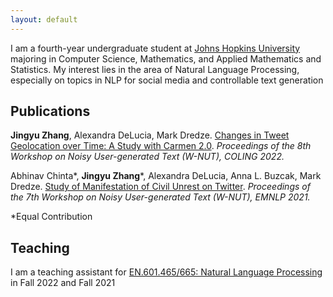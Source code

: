 ```yaml
---
layout: default
---
```


I am a fourth-year undergraduate student at [Johns Hopkins University](https://www.jhu.edu/) majoring in Computer Science, Mathematics, and Applied Mathematics and Statistics. My interest lies in the area of Natural Language Processing, especially on topics in NLP for social media and controllable text generation

## Publications

**Jingyu Zhang**, Alexandra DeLucia, Mark Dredze. [Changes in Tweet Geolocation over Time: A Study with Carmen 2.0](https://aclanthology.org/2022.wnut-1.1/). *Proceedings of the 8th Workshop on Noisy User-generated Text (W-NUT), COLING 2022.*

Abhinav Chinta\*, **Jingyu Zhang**\*, Alexandra DeLucia, Anna L. Buzcak, Mark Dredze. [Study of Manifestation of Civil Unrest on Twitter](https://aclanthology.org/2021.wnut-1.44/). *Proceedings of the 7th Workshop on Noisy User-generated Text (W-NUT), EMNLP 2021.*

*Equal Contribution

## Teaching

I am a teaching assistant for [EN.601.465/665: Natural Language Processing](https://www.cs.jhu.edu/~jason/465/) in Fall 2022 and Fall 2021
